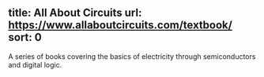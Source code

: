 title: All About Circuits
url: https://www.allaboutcircuits.com/textbook/
sort: 0
---
A series of books covering the basics of electricity through semiconductors and digital logic.
